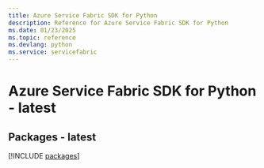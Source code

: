 ```yaml
---
title: Azure Service Fabric SDK for Python
description: Reference for Azure Service Fabric SDK for Python
ms.date: 01/23/2025
ms.topic: reference
ms.devlang: python
ms.service: servicefabric
---
```

# Azure Service Fabric SDK for Python - latest
## Packages - latest
[!INCLUDE [packages](service-fabric-index.md)]
